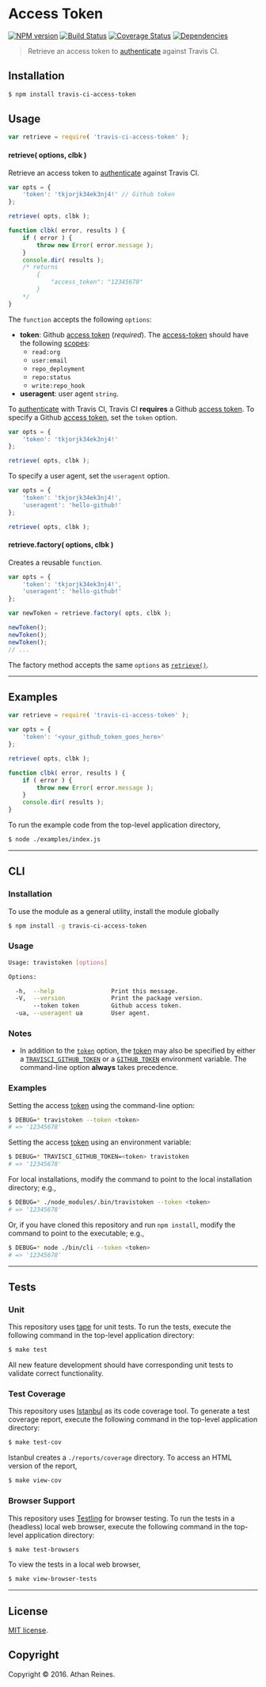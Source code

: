 Access Token
===
[![NPM version][npm-image]][npm-url] [![Build Status][build-image]][build-url] [![Coverage Status][coverage-image]][coverage-url] [![Dependencies][dependencies-image]][dependencies-url]

> Retrieve an access token to [authenticate][travis-ci-authenticate] against Travis CI.


## Installation

``` bash
$ npm install travis-ci-access-token
```


## Usage

``` javascript
var retrieve = require( 'travis-ci-access-token' );
```

<a name="retrieve-token"></a>
#### retrieve( options, clbk )

Retrieve an access token to [authenticate][travis-ci-authenticate] against Travis CI.

``` javascript
var opts = {
	'token': 'tkjorjk34ek3nj4!' // Github token
};

retrieve( opts, clbk );

function clbk( error, results ) {
	if ( error ) {
		throw new Error( error.message );
	}
	console.dir( results );
	/* returns 
		{
			"access_token": "12345678"
		}
	*/
}
```
The `function` accepts the following `options`:
*	__token__: Github [access token][github-token] (*required*). The [access-token][github-token] should have the following [scopes][github-scopes]:
	-	`read:org`
	-	`user:email`
	-	`repo_deployment`
	-	`repo:status`
	-	`write:repo_hook`
*	__useragent__: user agent `string`.

To [authenticate][travis-ci-authenticate] with Travis CI, Travis CI __requires__ a Github [access token][github-token]. To specify a Github [access token][github-token], set the `token` option.

``` javascript
var opts = {
	'token': 'tkjorjk34ek3nj4!'
};

retrieve( opts, clbk );
```

To specify a user agent, set the `useragent` option.

``` javascript
var opts = {
	'token': 'tkjorjk34ek3nj4!',
	'useragent': 'hello-github!'
};

retrieve( opts, clbk );
```


#### retrieve.factory( options, clbk )

Creates a reusable `function`.

``` javascript
var opts = {
	'token': 'tkjorjk34ek3nj4!',
	'useragent': 'hello-github!'
};

var newToken = retrieve.factory( opts, clbk );

newToken();
newToken();
newToken();
// ...
```

The factory method accepts the same `options` as [`retrieve()`](#retrieve-token).


---
## Examples

``` javascript
var retrieve = require( 'travis-ci-access-token' );

var opts = {
	'token': '<your_github_token_goes_here>'
};

retrieve( opts, clbk );

function clbk( error, results ) {
	if ( error ) {
		throw new Error( error.message );
	}
	console.dir( results );
}
```

To run the example code from the top-level application directory,

``` bash
$ node ./examples/index.js
```


---
## CLI

### Installation

To use the module as a general utility, install the module globally

``` bash
$ npm install -g travis-ci-access-token
```


### Usage

``` bash
Usage: travistoken [options]

Options:

  -h,  --help                Print this message.
  -V,  --version             Print the package version.
       --token token         Github access token.
  -ua, --useragent ua        User agent.
```


### Notes

*	In addition to the [`token`][github-token] option, the [token][github-token] may also be specified by either a [`TRAVISCI_GITHUB_TOKEN`][github-token] or a [`GITHUB_TOKEN`][github-token] environment variable. The command-line option __always__ takes precedence.


### Examples

Setting the access [token][github-token] using the command-line option:

``` bash
$ DEBUG=* travistoken --token <token>
# => '12345678'
```

Setting the access [token][github-token] using an environment variable:

``` bash
$ DEBUG=* TRAVISCI_GITHUB_TOKEN=<token> travistoken
# => '12345678'
```

For local installations, modify the command to point to the local installation directory; e.g., 

``` bash
$ DEBUG=* ./node_modules/.bin/travistoken --token <token>
# => '12345678'
```

Or, if you have cloned this repository and run `npm install`, modify the command to point to the executable; e.g., 

``` bash
$ DEBUG=* node ./bin/cli --token <token>
# => '12345678'
```


---
## Tests

### Unit

This repository uses [tape][tape] for unit tests. To run the tests, execute the following command in the top-level application directory:

``` bash
$ make test
```

All new feature development should have corresponding unit tests to validate correct functionality.


### Test Coverage

This repository uses [Istanbul][istanbul] as its code coverage tool. To generate a test coverage report, execute the following command in the top-level application directory:

``` bash
$ make test-cov
```

Istanbul creates a `./reports/coverage` directory. To access an HTML version of the report,

``` bash
$ make view-cov
```


### Browser Support

This repository uses [Testling][testling] for browser testing. To run the tests in a (headless) local web browser, execute the following command in the top-level application directory:

``` bash
$ make test-browsers
```

To view the tests in a local web browser,

``` bash
$ make view-browser-tests
```

<!-- [![browser support][browsers-image]][browsers-url] -->


---
## License

[MIT license](http://opensource.org/licenses/MIT).


## Copyright

Copyright &copy; 2016. Athan Reines.


[npm-image]: http://img.shields.io/npm/v/travis-ci-access-token.svg
[npm-url]: https://npmjs.org/package/travis-ci-access-token

[build-image]: http://img.shields.io/travis/kgryte/travis-ci-access-token/master.svg
[build-url]: https://travis-ci.org/kgryte/travis-ci-access-token

[coverage-image]: https://img.shields.io/codecov/c/github/kgryte/travis-ci-access-token/master.svg
[coverage-url]: https://codecov.io/github/kgryte/travis-ci-access-token?branch=master

[dependencies-image]: http://img.shields.io/david/kgryte/travis-ci-access-token.svg
[dependencies-url]: https://david-dm.org/kgryte/travis-ci-access-token

[dev-dependencies-image]: http://img.shields.io/david/dev/kgryte/travis-ci-access-token.svg
[dev-dependencies-url]: https://david-dm.org/dev/kgryte/travis-ci-access-token

[github-issues-image]: http://img.shields.io/github/issues/kgryte/travis-ci-access-token.svg
[github-issues-url]: https://github.com/kgryte/travis-ci-access-token/issues

[tape]: https://github.com/substack/tape
[istanbul]: https://github.com/gotwarlost/istanbul
[testling]: https://ci.testling.com

[github-token]: https://github.com/settings/tokens/new
[github-scopes]: https://developer.github.com/v3/oauth/#scopes

[travis-ci-authenticate]: https://docs.travis-ci.com/api?http#authentication
